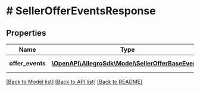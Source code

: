 # # SellerOfferEventsResponse

## Properties

Name | Type | Description | Notes
------------ | ------------- | ------------- | -------------
**offer_events** | [**\OpenAPI\AllegroSdk\Model\SellerOfferBaseEvent[]**](SellerOfferBaseEvent.md) | The list of events. |

[[Back to Model list]](../../README.md#models) [[Back to API list]](../../README.md#endpoints) [[Back to README]](../../README.md)
